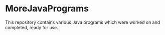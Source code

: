 # MoreJavaPrograms
This repository contains various Java programs which were worked on and completed, ready for use.
